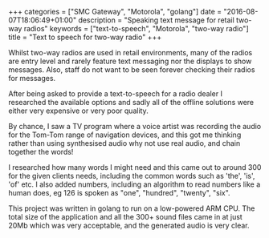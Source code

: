 +++
categories = ["SMC Gateway", "Motorola", "golang"]
date = "2016-08-07T18:06:49+01:00"
description = "Speaking text message for retail two-way radios"
keywords = ["text-to-speech", "Motorola", "two-way radio"]
title = "Text to speech for two-way radio"
+++

Whilst two-way radios are used in retail environments, many of the radios are entry level and rarely feature text
messaging nor the displays to show messages. Also, staff do not want to be seen forever checking their radios for
messages.

After being asked to provide a text-to-speech for a radio dealer I researched the available options and sadly all
of the offline solutions were either very expensive or very poor quality.

By chance, I saw a TV program where a voice artist was recording the audio for the Tom-Tom range of navigation devices,
and this got me thinking rather than using synthesised audio why not use real audio, and chain together the words!

I researched how many words I might need and this came out to around 300 for the given clients needs, including the
common words such as 'the', 'is', 'of' etc. I also added numbers, including an algorithm to read numbers like a human
does, eg 126 is spoken as "one", "hundred", "twenty", "six".

This project was written in golang to run on a low-powered ARM CPU. The total size of the application and all the 300+
sound files came in at just 20Mb which was very acceptable, and the generated audio is very clear.

